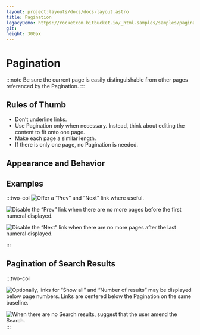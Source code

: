 ```yaml
---
layout: project:layouts/docs/docs-layout.astro
title: Pagination
legacyDemo: https://rocketcom.bitbucket.io/_html-samples/samples/pagination.html
git:
height: 300px
---
```


# Pagination

:::note
Be sure the current page is easily distinguishable from other pages referenced by the Pagination.
:::

## Rules of Thumb

- Don’t underline links.
- Use Pagination only when necessary. Instead, think about editing the content to fit onto one page.
- Make each page a similar length.
- If there is only one page, no Pagination is needed.

## Appearance and Behavior

## Examples

:::two-col
![Offer a “Prev” and “Next” link where useful.](/img/components/pagination-1.png)

![Disable the “Prev” link when there are no more pages before the first numeral displayed.](/img/components/pagination-2.png)

![Disable the “Next” link when there are no more pages after the last numeral displayed.](/img/components/pagination-3.png)

:::

## Pagination of Search Results

:::two-col

![Optionally, links for “Show all” and “Number of results” may be displayed below page numbers. Links are centered below the Pagination on the same baseline.](/img/components/pagination-4.png)

![When there are no Search results, suggest that the user amend the Search.](/img/components/pagination-5.png)
:::
